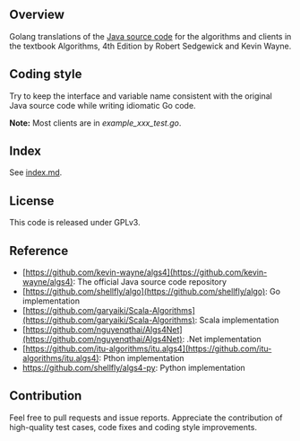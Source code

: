 ## Overview
Golang translations of the <a href = "http://algs4.cs.princeton.edu/code/"> Java source code</a>
for the algorithms and clients in the textbook Algorithms, 4th Edition by Robert Sedgewick and Kevin Wayne.

## Coding style
Try to keep the interface and variable name consistent with the original Java source code while writing idiomatic Go code.

**Note:** Most clients are in _example_xxx_test.go_.

## Index
See [index.md](index.md).

## License
This code is released under GPLv3.

## Reference 
- [https://github.com/kevin-wayne/algs4](https://github.com/kevin-wayne/algs4): The official Java source code repository
- [https://github.com/shellfly/algo](https://github.com/shellfly/algo): Go implementation
- [https://github.com/garyaiki/Scala-Algorithms](https://github.com/garyaiki/Scala-Algorithms): Scala implementation
- [https://github.com/nguyenqthai/Algs4Net](https://github.com/nguyenqthai/Algs4Net): .Net implementation
- [https://github.com/itu-algorithms/itu.algs4](https://github.com/itu-algorithms/itu.algs4): Pthon implementation
- https://github.com/shellfly/algs4-py: Python implementation


## Contribution
Feel free to pull requests and issue reports. Appreciate the contribution of high-quality test cases, code fixes and coding style improvements.
